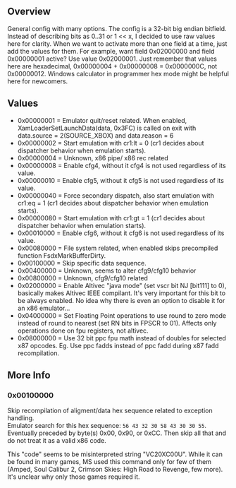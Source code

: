 ## Overview
General config with many options. The config is a 32-bit big endian bitfield. Instead of describing bits as 0..31 or 1 << x, I decided to use raw values here for clarity.
When we want to activate more than one field at a time, just add the values for them. For example, want field 0x02000000 and field 0x00000001 active? Use value 0x02000001. Just remember that values here are hexadecimal, 0x00000004 + 0x00000008 = 0x0000000C, not 0x00000012. Windows calculator in programmer hex mode might be helpful here for newcomers.

## Values
* 0x00000001 = Emulator quit/reset related. When enabled, XamLoaderSetLaunchData(data, 0x3FC) is called on exit with data.source = 2(SOURCE_XBOX) and data.reason = 6
* 0x00000002 = Start emulation with cr1:lt = 0 (cr1 decides about dispatcher behavior when emulation starts).
* 0x00000004 = Unknown, x86 pipe/ x86 rec related
* 0x00000008 = Enable cfg4, without it cfg4 is not used regardless of its value.
* 0x00000010 = Enable cfg5, without it cfg5 is not used regardless of its value.
* 0x00000040 = Force secondary dispatch, also start emulation with cr1:eq = 1 (cr1 decides about dispatcher behavior when emulation starts).
* 0x00000080 = Start emulation with cr1:gt = 1 (cr1 decides about dispatcher behavior when emulation starts).
* 0x00010000 = Enable cfg6, without it cfg6 is not used regardless of its value.
* 0x00080000 = File system related, when enabled skips precompiled function FsdxMarkBufferDirty.
* 0x00100000 = Skip specific data sequence.
* 0x00400000 = Unknown, seems to alter cfg9/cfg10 behavior
* 0x00800000 = Unknown, cfg9/cfg10 related
* 0x02000000 = Enable Altivec "java mode" (set vscr bit NJ [bit111] to 0), basically makes Altivec IEEE compilant. It's very important for this bit to be always enabled. No idea why there is even an option to disable it for an x86 emulator...
* 0x04000000 = Set Floating Point operations to use round to zero mode instead of round to nearest (set RN bits in FPSCR to 01). Affects only operations done on fpu registers, not altivec.
* 0x08000000 = Use 32 bit ppc fpu math instead of doubles for selected x87 opcodes. Eg. Use ppc fadds instead of ppc fadd during x87 fadd recompilation.

## More Info
### 0x00100000
Skip recompilation of aligment/data hex sequence related to exception handling.<br>
Emulator search for this hex sequence: `56 43 32 30 58 43 30 30 55`. Eventually preceded by byte(s) 0x00, 0x90, or 0xCC. Then skip all that and do not treat it as a valid x86 code.

This "code" seems to be misinterpreted string "VC20XC00U". While it can be found in many games, MS used this command only for few of them (Amped, Soul Calibur 2, Crimson Skies: High Road to Revenge, few more). It's unclear why only those games required it.
